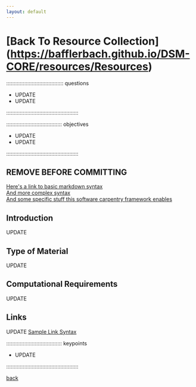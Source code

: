 ```yaml
---
layout: default
---
```

# [Back To Resource Collection] (https://bafflerbach.github.io/DSM-CORE/resources/Resources)


:::::::::::::::::::::::::::::::::::::: questions 

- UPDATE
- UPDATE

::::::::::::::::::::::::::::::::::::::::::::::::

::::::::::::::::::::::::::::::::::::: objectives

- UPDATE
- UPDATE

::::::::::::::::::::::::::::::::::::::::::::::::

## REMOVE BEFORE COMMITTING
[Here's a link to basic markdown syntax](https://markdownguide.offshoot.io/basic-syntax/)  
[And more complex syntax](https://www.markdownguide.org/extended-syntax/)  
[And some specific stuff this software carpentry framework enables](https://carpentries.github.io/sandpaper-docs/instructor/episodes.html)  

## Introduction
UPDATE

## Type of Material
UPDATE

## Computational Requirements
UPDATE

## Links
UPDATE
[Sample Link Syntax](https://yourcoollink.com)


::::::::::::::::::::::::::::::::::::: keypoints 

- UPDATE

::::::::::::::::::::::::::::::::::::::::::::::::

[r-markdown]: https://rmarkdown.rstudio.com/

[back](./Resources/)
